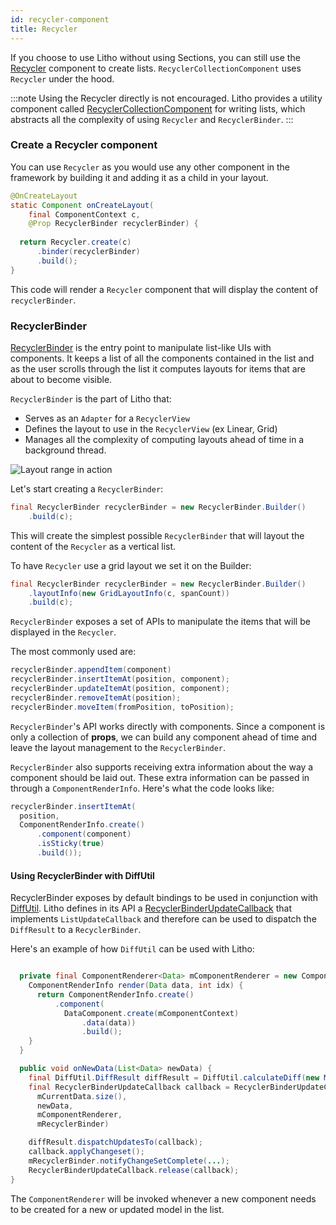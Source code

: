 ```yaml
---
id: recycler-component
title: Recycler
---
```


If you choose to use Litho without using Sections, you can still use the
[Recycler](javadoc/com/facebook/litho/widget/Recycler.html) component to create lists.  `RecyclerCollectionComponent` uses `Recycler` under the hood.

:::note
Using the Recycler directly is not encouraged. Litho provides a utility component called [RecyclerCollectionComponent](recycler-collection-component) for writing lists, which abstracts all the complexity of using `Recycler` and `RecyclerBinder`.
:::

### Create a Recycler component

You can use `Recycler` as you would use any other component in the framework by building it and adding it as a child in your layout.

``` java
@OnCreateLayout
static Component onCreateLayout(
    final ComponentContext c,
    @Prop RecyclerBinder recyclerBinder) {
    
  return Recycler.create(c)
      .binder(recyclerBinder)
      .build();
}
```
This code will render a `Recycler` component that will display the content of `recyclerBinder`.

### RecyclerBinder
[RecyclerBinder](javadoc/com/facebook/litho/widget/RecyclerBinder.html) is the entry point to manipulate list-like UIs with components.
It keeps a list of all the components contained in the list and as the user scrolls through the list it computes layouts for items that are about to become visible.

`RecyclerBinder` is the part of Litho that:

 - Serves as an `Adapter` for a `RecyclerView`
 - Defines the layout to use in the `RecyclerView` (ex Linear, Grid)
 - Manages all the complexity of computing layouts ahead of time in a background thread.

![Layout range in action](/static/images/range_small.gif "Layout range in action")

Let's start creating a `RecyclerBinder`:

``` java
final RecyclerBinder recyclerBinder = new RecyclerBinder.Builder()
    .build(c);
```
This will create the simplest possible `RecyclerBinder` that will layout the content of the `Recycler` as a vertical list.

To have `Recycler` use a grid layout we set it on the Builder:

``` java
final RecyclerBinder recyclerBinder = new RecyclerBinder.Builder()
    .layoutInfo(new GridLayoutInfo(c, spanCount))
    .build(c);
```

`RecyclerBinder` exposes a set of APIs to manipulate the items that will be displayed in the `Recycler`.

The most commonly used are:

``` java
recyclerBinder.appendItem(component)
recyclerBinder.insertItemAt(position, component);
recyclerBinder.updateItemAt(position, component);
recyclerBinder.removeItemAt(position);
recyclerBinder.moveItem(fromPosition, toPosition);
```

`RecyclerBinder`'s API works directly with components. Since a component is only a collection of **props**, we can build any component ahead of time and leave the layout management to the `RecyclerBinder`.

`RecyclerBinder` also supports receiving extra information about the way a component should be laid out. These extra information can be passed in through a `ComponentRenderInfo`. Here's what the code looks like:

``` java
recyclerBinder.insertItemAt(
  position,
  ComponentRenderInfo.create()
      .component(component)
      .isSticky(true)
      .build());
```

#### Using RecyclerBinder with DiffUtil

RecyclerBinder exposes by default bindings to be used in conjunction with [DiffUtil](https://developer.android.com/reference/android/support/v7/util/DiffUtil.html).
Litho defines in its API a [RecyclerBinderUpdateCallback](javadoc/com/facebook/litho/widget/RecyclerBinderUpdateCallback.html) that implements `ListUpdateCallback` and therefore can be used to dispatch the `DiffResult` to a `RecyclerBinder`.

Here's an example of how `DiffUtil` can be used with Litho:

``` java

  private final ComponentRenderer<Data> mComponentRenderer = new ComponentRenderer<> {
    ComponentRenderInfo render(Data data, int idx) {
      return ComponentRenderInfo.create()
          .component(
          	DataComponent.create(mComponentContext)
          	    .data(data))
          	    .build();
    }
  }

  public void onNewData(List<Data> newData) {
    final DiffUtil.DiffResult diffResult = DiffUtil.calculateDiff(new MyDataDiffCallback(mCurrentData, newData));
    final RecyclerBinderUpdateCallback callback = RecyclerBinderUpdateCallback.acquire(
      mCurrentData.size(),
      newData,
      mComponentRenderer,
      mRecyclerBinder)

    diffResult.dispatchUpdatesTo(callback);
    callback.applyChangeset();
    mRecyclerBinder.notifyChangeSetComplete(...);
    RecyclerBinderUpdateCallback.release(callback);
}
```

The `ComponentRenderer` will be invoked whenever a new component needs to be created for a new or updated model in the list.
